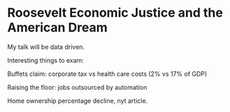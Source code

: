# Roosevelt Economic Justice and the American Dream 

My talk will be data driven.

Interesting things to exam:

Buffets claim: corporate tax vs health care costs (2% vs 17% of GDP)

Raising the floor: jobs outsourced by automation

Home ownership percentage decline, nyt article.



